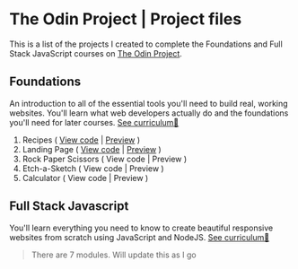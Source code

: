 # The Odin Project | Project files
This is a list of the projects I created to complete the Foundations and Full Stack JavaScript courses on [The Odin Project](https://www.theodinproject.com/).

## Foundations
An introduction to all of the essential tools you'll need to build real, working websites. You'll learn what web developers actually do and the foundations you'll need for later courses. [See curriculum🔗](https://www.theodinproject.com/paths/foundations/courses/foundations)
1. Recipes ( [View code](https://github.com/germainelee/the-odin-project/tree/f12559dcff9767d3abc70620ddcbd3e07b16ed0e/1%20-%20Basic%20recipe%20website) | [Preview](https://germainelee.github.io/the-odin-project/1%20-%20Basic%20recipe%20website/) )
2. Landing Page ( [View code](https://github.com/germainelee/the-odin-project/tree/f12559dcff9767d3abc70620ddcbd3e07b16ed0e/2%20-%20Lading%20page) | [Preview](https://germainelee.github.io/the-odin-project/2%20-%20Lading%20page/) )
3. Rock Paper Scissors ( View code | Preview )
4. Etch-a-Sketch ( View code | Preview )
5. Calculator ( View code | Preview )

## Full Stack Javascript
You'll learn everything you need to know to create beautiful responsive websites from scratch using JavaScript and NodeJS. [See curriculum🔗](https://www.theodinproject.com/paths/full-stack-javascript)
> There are 7 modules. Will update this as I go
